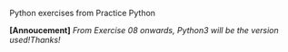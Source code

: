 Python exercises from Practice Python

**[Annoucement]**
*From Exercise 08 onwards, Python3 will be the version used!Thanks!*
